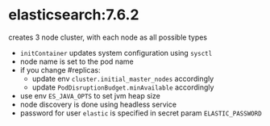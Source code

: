 # elasticsearch:7.6.2

creates 3 node cluster, with each node as all possible types
- `initContainer` updates system configuration using `sysctl`
- node name is set to the pod name
- if you change #replicas:
  - update env `cluster.initial_master_nodes` accordingly
  - update `PodDisruptionBudget.minAvailable` accordingly
- use env `ES_JAVA_OPTS` to set jvm heap size
- node discovery is done using headless service
- password for user `elastic` is specified in secret param `ELASTIC_PASSWORD`